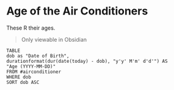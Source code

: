 # Age of the Air Conditioners

These R their ages.

> Only viewable in Obsidian

```dataview
TABLE 
dob as "Date of Birth", 
durationformat(dur(date(today) - dob), "y'y' M'm' d'd'") AS 
"Age (YYYY-MM-DD)"
FROM #airconditioner
WHERE dob
SORT dob ASC
```
